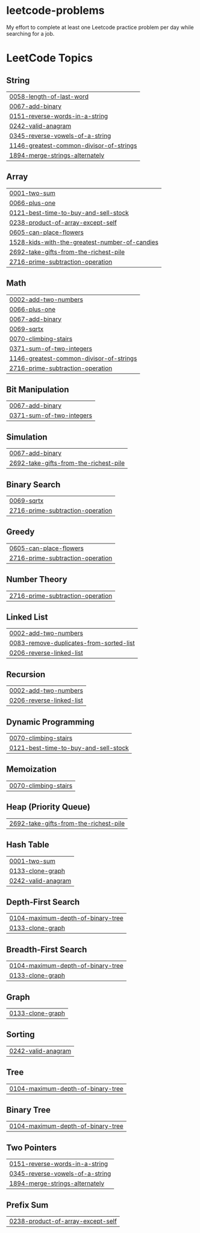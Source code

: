 # leetcode-problems
My effort to complete at least one Leetcode practice problem per day while searching for a job.

<!---LeetCode Topics Start-->
# LeetCode Topics
## String
|  |
| ------- |
| [0058-length-of-last-word](https://github.com/thehimmat/leetcode-problems/tree/master/0058-length-of-last-word) |
| [0067-add-binary](https://github.com/thehimmat/leetcode-problems/tree/master/0067-add-binary) |
| [0151-reverse-words-in-a-string](https://github.com/thehimmat/leetcode-problems/tree/master/0151-reverse-words-in-a-string) |
| [0242-valid-anagram](https://github.com/thehimmat/leetcode-problems/tree/master/0242-valid-anagram) |
| [0345-reverse-vowels-of-a-string](https://github.com/thehimmat/leetcode-problems/tree/master/0345-reverse-vowels-of-a-string) |
| [1146-greatest-common-divisor-of-strings](https://github.com/thehimmat/leetcode-problems/tree/master/1146-greatest-common-divisor-of-strings) |
| [1894-merge-strings-alternately](https://github.com/thehimmat/leetcode-problems/tree/master/1894-merge-strings-alternately) |
## Array
|  |
| ------- |
| [0001-two-sum](https://github.com/thehimmat/leetcode-problems/tree/master/0001-two-sum) |
| [0066-plus-one](https://github.com/thehimmat/leetcode-problems/tree/master/0066-plus-one) |
| [0121-best-time-to-buy-and-sell-stock](https://github.com/thehimmat/leetcode-problems/tree/master/0121-best-time-to-buy-and-sell-stock) |
| [0238-product-of-array-except-self](https://github.com/thehimmat/leetcode-problems/tree/master/0238-product-of-array-except-self) |
| [0605-can-place-flowers](https://github.com/thehimmat/leetcode-problems/tree/master/0605-can-place-flowers) |
| [1528-kids-with-the-greatest-number-of-candies](https://github.com/thehimmat/leetcode-problems/tree/master/1528-kids-with-the-greatest-number-of-candies) |
| [2692-take-gifts-from-the-richest-pile](https://github.com/thehimmat/leetcode-problems/tree/master/2692-take-gifts-from-the-richest-pile) |
| [2716-prime-subtraction-operation](https://github.com/thehimmat/leetcode-problems/tree/master/2716-prime-subtraction-operation) |
## Math
|  |
| ------- |
| [0002-add-two-numbers](https://github.com/thehimmat/leetcode-problems/tree/master/0002-add-two-numbers) |
| [0066-plus-one](https://github.com/thehimmat/leetcode-problems/tree/master/0066-plus-one) |
| [0067-add-binary](https://github.com/thehimmat/leetcode-problems/tree/master/0067-add-binary) |
| [0069-sqrtx](https://github.com/thehimmat/leetcode-problems/tree/master/0069-sqrtx) |
| [0070-climbing-stairs](https://github.com/thehimmat/leetcode-problems/tree/master/0070-climbing-stairs) |
| [0371-sum-of-two-integers](https://github.com/thehimmat/leetcode-problems/tree/master/0371-sum-of-two-integers) |
| [1146-greatest-common-divisor-of-strings](https://github.com/thehimmat/leetcode-problems/tree/master/1146-greatest-common-divisor-of-strings) |
| [2716-prime-subtraction-operation](https://github.com/thehimmat/leetcode-problems/tree/master/2716-prime-subtraction-operation) |
## Bit Manipulation
|  |
| ------- |
| [0067-add-binary](https://github.com/thehimmat/leetcode-problems/tree/master/0067-add-binary) |
| [0371-sum-of-two-integers](https://github.com/thehimmat/leetcode-problems/tree/master/0371-sum-of-two-integers) |
## Simulation
|  |
| ------- |
| [0067-add-binary](https://github.com/thehimmat/leetcode-problems/tree/master/0067-add-binary) |
| [2692-take-gifts-from-the-richest-pile](https://github.com/thehimmat/leetcode-problems/tree/master/2692-take-gifts-from-the-richest-pile) |
## Binary Search
|  |
| ------- |
| [0069-sqrtx](https://github.com/thehimmat/leetcode-problems/tree/master/0069-sqrtx) |
| [2716-prime-subtraction-operation](https://github.com/thehimmat/leetcode-problems/tree/master/2716-prime-subtraction-operation) |
## Greedy
|  |
| ------- |
| [0605-can-place-flowers](https://github.com/thehimmat/leetcode-problems/tree/master/0605-can-place-flowers) |
| [2716-prime-subtraction-operation](https://github.com/thehimmat/leetcode-problems/tree/master/2716-prime-subtraction-operation) |
## Number Theory
|  |
| ------- |
| [2716-prime-subtraction-operation](https://github.com/thehimmat/leetcode-problems/tree/master/2716-prime-subtraction-operation) |
## Linked List
|  |
| ------- |
| [0002-add-two-numbers](https://github.com/thehimmat/leetcode-problems/tree/master/0002-add-two-numbers) |
| [0083-remove-duplicates-from-sorted-list](https://github.com/thehimmat/leetcode-problems/tree/master/0083-remove-duplicates-from-sorted-list) |
| [0206-reverse-linked-list](https://github.com/thehimmat/leetcode-problems/tree/master/0206-reverse-linked-list) |
## Recursion
|  |
| ------- |
| [0002-add-two-numbers](https://github.com/thehimmat/leetcode-problems/tree/master/0002-add-two-numbers) |
| [0206-reverse-linked-list](https://github.com/thehimmat/leetcode-problems/tree/master/0206-reverse-linked-list) |
## Dynamic Programming
|  |
| ------- |
| [0070-climbing-stairs](https://github.com/thehimmat/leetcode-problems/tree/master/0070-climbing-stairs) |
| [0121-best-time-to-buy-and-sell-stock](https://github.com/thehimmat/leetcode-problems/tree/master/0121-best-time-to-buy-and-sell-stock) |
## Memoization
|  |
| ------- |
| [0070-climbing-stairs](https://github.com/thehimmat/leetcode-problems/tree/master/0070-climbing-stairs) |
## Heap (Priority Queue)
|  |
| ------- |
| [2692-take-gifts-from-the-richest-pile](https://github.com/thehimmat/leetcode-problems/tree/master/2692-take-gifts-from-the-richest-pile) |
## Hash Table
|  |
| ------- |
| [0001-two-sum](https://github.com/thehimmat/leetcode-problems/tree/master/0001-two-sum) |
| [0133-clone-graph](https://github.com/thehimmat/leetcode-problems/tree/master/0133-clone-graph) |
| [0242-valid-anagram](https://github.com/thehimmat/leetcode-problems/tree/master/0242-valid-anagram) |
## Depth-First Search
|  |
| ------- |
| [0104-maximum-depth-of-binary-tree](https://github.com/thehimmat/leetcode-problems/tree/master/0104-maximum-depth-of-binary-tree) |
| [0133-clone-graph](https://github.com/thehimmat/leetcode-problems/tree/master/0133-clone-graph) |
## Breadth-First Search
|  |
| ------- |
| [0104-maximum-depth-of-binary-tree](https://github.com/thehimmat/leetcode-problems/tree/master/0104-maximum-depth-of-binary-tree) |
| [0133-clone-graph](https://github.com/thehimmat/leetcode-problems/tree/master/0133-clone-graph) |
## Graph
|  |
| ------- |
| [0133-clone-graph](https://github.com/thehimmat/leetcode-problems/tree/master/0133-clone-graph) |
## Sorting
|  |
| ------- |
| [0242-valid-anagram](https://github.com/thehimmat/leetcode-problems/tree/master/0242-valid-anagram) |
## Tree
|  |
| ------- |
| [0104-maximum-depth-of-binary-tree](https://github.com/thehimmat/leetcode-problems/tree/master/0104-maximum-depth-of-binary-tree) |
## Binary Tree
|  |
| ------- |
| [0104-maximum-depth-of-binary-tree](https://github.com/thehimmat/leetcode-problems/tree/master/0104-maximum-depth-of-binary-tree) |
## Two Pointers
|  |
| ------- |
| [0151-reverse-words-in-a-string](https://github.com/thehimmat/leetcode-problems/tree/master/0151-reverse-words-in-a-string) |
| [0345-reverse-vowels-of-a-string](https://github.com/thehimmat/leetcode-problems/tree/master/0345-reverse-vowels-of-a-string) |
| [1894-merge-strings-alternately](https://github.com/thehimmat/leetcode-problems/tree/master/1894-merge-strings-alternately) |
## Prefix Sum
|  |
| ------- |
| [0238-product-of-array-except-self](https://github.com/thehimmat/leetcode-problems/tree/master/0238-product-of-array-except-self) |
<!---LeetCode Topics End-->